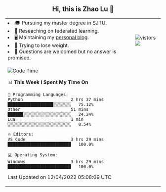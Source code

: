 <h2 align="center"> Hi, this is Zhao Lu 👋</h2>

<table style="overflow:hidden;">
    <tr> 
        <td>
            <li>🎓 Pursuing my master degree in SJTU.</li>
            <li>🌱 Reseaching on federated learning.</li>
            <li>🖥️ Maintaining my <a href="https://ifarewell.xyz">personal blog</a>.</li>
            <li>💪 Trying to lose weight.</li>
            <li>💬 Questions are welcomed but no answer is promised.</li> 
        </td>
        <td>
            <img src="https://visitor-badge.glitch.me/badge?page_id=ifarewell" alt="vistors" />
        <br>
          <img src="https://github-readme-stats.vercel.app/api?username=ifarewell&theme=graywhite&hide=prs,contribs&show_icons=true&hide_border=true&icon_color=CE1D2D&text_color=718096&bg_color=ffffff&hide_title=true" />
        </td>
    </tr>
    <tr>
        <td colspan="2">
            
<!--START_SECTION:waka-->
![Code Time](http://img.shields.io/badge/Code%20Time-135%20hrs%2029%20mins-blue)

📊 **This Week I Spent My Time On** 

```text
💬 Programming Languages: 
Python                   2 hrs 37 mins       ██████████████████░░░░░░░   75.12% 
Other                    51 mins             ██████░░░░░░░░░░░░░░░░░░░   24.34% 
Lua                      1 min               ░░░░░░░░░░░░░░░░░░░░░░░░░   0.54%

🔥 Editors: 
VS Code                  3 hrs 29 mins       █████████████████████████   100.0%

💻 Operating System: 
Windows                  3 hrs 29 mins       █████████████████████████   100.0%

```


 Last Updated on 12/04/2022 05:08:09 UTC
<!--END_SECTION:waka-->
            
</td></tr>
</table>

